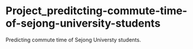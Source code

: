 # Project_preditcting-commute-time-of-sejong-university-students
Predicting commute time of Sejong Universty students.

